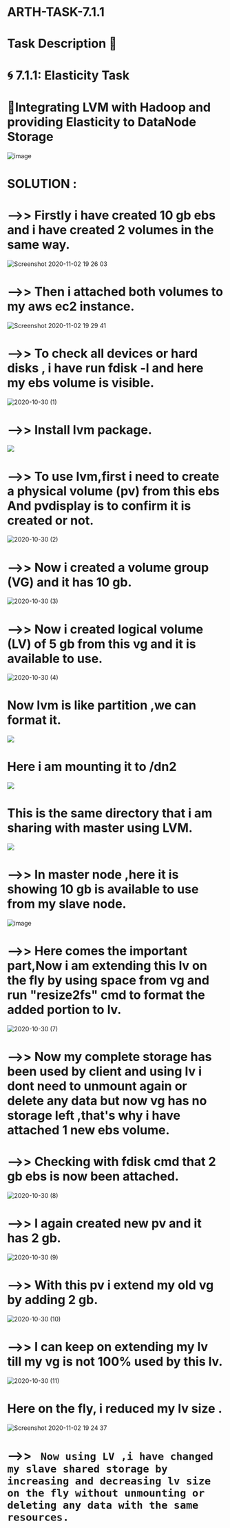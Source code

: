 # ARTH-TASK-7.1.1
# Task Description 📄

# 🌀 7.1.1: Elasticity Task
# 🔅Integrating LVM with Hadoop and providing Elasticity to DataNode Storage
![image](https://user-images.githubusercontent.com/61896468/97889330-42ca2580-1d52-11eb-8bbf-8bd72d6e587b.png)

# SOLUTION :
# -->> Firstly i have created 10 gb ebs and i have created 2 volumes in the same way. 
![Screenshot 2020-11-02 19 26 03](https://user-images.githubusercontent.com/61896468/97876089-53be6b00-1d41-11eb-9b9d-e6b0e9b95d81.png)
# -->> Then i attached both volumes to my aws ec2 instance.
![Screenshot 2020-11-02 19 29 41](https://user-images.githubusercontent.com/61896468/97876452-e0692900-1d41-11eb-992b-33ae517a60b5.png)
# -->> To check all devices or hard disks , i have run fdisk -l and here my ebs volume is visible.
![2020-10-30 (1)](https://user-images.githubusercontent.com/61896468/97873325-79497580-1d3d-11eb-83a5-27b6d9f49107.png)
# -->> Install lvm package.
![](https://miro.medium.com/max/875/1*cC3EvQj4IMF9JA51Ucta4w.png)


# -->> To use lvm,first i need to create a physical volume (pv) from this ebs And pvdisplay is to confirm it is created or not.
![2020-10-30 (2)](https://user-images.githubusercontent.com/61896468/97873331-7a7aa280-1d3d-11eb-818f-4b2c40880228.png)
# -->> Now i created a volume group (VG) and it has 10 gb.
![2020-10-30 (3)](https://user-images.githubusercontent.com/61896468/97873343-7e0e2980-1d3d-11eb-91dc-055d5802dc1d.png)
# -->> Now i created logical volume (LV) of 5 gb from this vg and it is available to use.
![2020-10-30 (4)](https://user-images.githubusercontent.com/61896468/97873346-7f3f5680-1d3d-11eb-9569-b9b7215b7e1d.png)

# Now lvm is like partition ,we can format it.

![](https://miro.medium.com/max/875/1*MTB6W0H3gmBRvuJv-J5jpg.png)

# Here i am mounting it to /dn2
![](https://miro.medium.com/max/875/1*fZgrSV1Blbx_0bFoIJwQoQ.png)
# This is the same directory that i am sharing with master using LVM.
![](https://user-images.githubusercontent.com/61896468/97841618-37540b80-1d0c-11eb-91a9-67b082972df0.png)
# -->> In master node ,here it is showing 10 gb is available to use from my slave node.

![image](https://user-images.githubusercontent.com/61896468/97879314-da754700-1d45-11eb-923e-a698d1b99ba8.png)
# -->> Here comes the important part,Now i am extending this lv on the fly by using space from vg and run "resize2fs" cmd to format the added portion to lv.
![2020-10-30 (7)](https://user-images.githubusercontent.com/61896468/97873353-823a4700-1d3d-11eb-9819-b348de8b3b0e.png)
# -->> Now my complete storage has been used by client and using lv i dont need to unmount again or delete any data but now vg has no storage left ,that's why i have attached 1 new ebs volume. 

# -->> Checking with fdisk cmd that 2 gb ebs is now been attached.
![2020-10-30 (8)](https://user-images.githubusercontent.com/61896468/97873363-849ca100-1d3d-11eb-8aaa-75e4e81c6edd.png)

# -->> I again created new pv and it has 2 gb.
![2020-10-30 (9)](https://user-images.githubusercontent.com/61896468/97873366-85cdce00-1d3d-11eb-83f3-8c7dd1f63e1d.png)

# -->> With this pv i extend my old vg by adding 2 gb.
![2020-10-30 (10)](https://user-images.githubusercontent.com/61896468/97873369-86fefb00-1d3d-11eb-9aea-299949fe560a.png)
# -->> I can keep on extending my lv till my vg is not 100% used by this lv.
![2020-10-30 (11)](https://user-images.githubusercontent.com/61896468/97873373-88302800-1d3d-11eb-9866-81ade3e264a2.png)
# Here on the fly, i reduced my lv size .
![Screenshot 2020-11-02 19 24 37](https://user-images.githubusercontent.com/61896468/97876082-515c1100-1d41-11eb-92c5-29b6ae614337.png)

# -->> ` Now using LV ,i have changed my slave shared storage by increasing and decreasing lv size on the fly without unmounting or deleting any data with the same resources.`
